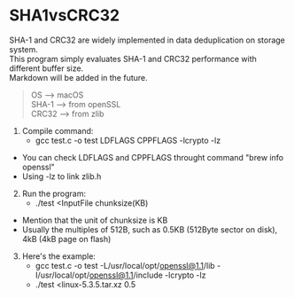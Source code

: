 # SHA1vsCRC32
SHA-1 and CRC32 are widely implemented in data deduplication on storage system.  
This program simply evaluates SHA-1 and CRC32 performance with different buffer size.  
Markdown will be added in the future.  

>OS --> macOS  
>SHA-1 --> from openSSL  
>CRC32 --> from zlib  

1. Compile command:  
    - gcc test.c -o test LDFLAGS CPPFLAGS -lcrypto -lz  
* You can check LDFLAGS and CPPFLAGS throught command "brew info openssl"  
* Using -lz to link zlib.h  

2. Run the program:  
    - ./test <InputFile chunksize(KB)  
* Mention that the unit of chunksize is KB  
* Usually the multiples of 512B, such as 0.5KB (512Byte sector on disk), 4kB (4kB page on flash)  


3. Here's the example:  
    - gcc test.c -o test -L/usr/local/opt/openssl@1.1/lib -I/usr/local/opt/openssl@1.1/include -lcrypto -lz  
    - ./test <linux-5.3.5.tar.xz 0.5
